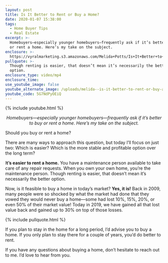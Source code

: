 ```yaml
---
layout: post
title: Is It Better to Rent or Buy a Home?
date: 2020-01-07 15:38:00
tags:
  - Home Buyer Tips
  - Real Estate
excerpt: >-
  Homebuyers—especially younger homebuyers—frequently ask if it’s better to buy
  or rent a home. Here’s my take on the subject.
enclosure: >-
  https://vyralmarketing.s3.amazonaws.com/Melida+Potts/Is+It+Better+to+Rent+or+Buy+a+Home_.mp4
pullquote: >-
  Though renting is easier, that doesn’t mean it’s necessarily the better
  option.
enclosure_type: video/mp4
enclosure_time:
use_youtube_image: false
youtube_alternate_image: /uploads/melida--is-it-better-to-rent-or-buy-a-home-youtube.jpg
youtube_code: 5G7NdPyOEiQ
---
```


{% include youtube.html %}

<p style="text-align: center;"><em>Homebuyers—especially younger homebuyers—frequently ask if it’s better to buy or rent a home. Here’s my take on the subject.</em></p>

Should you buy or rent a home?

There are many ways to approach this question, but today I’ll focus on just two: Which is easier? Which is the more stable and profitable option over the long term?

I**t’s easier to rent a home.** You have a maintenance person available to take care of any repair requests. When you own your own home, you’re the maintenance person. Though renting is easier, that doesn’t mean it’s necessarily the better option.

Now, is it feasible to buy a home in today’s market? **Yes, it is\!** Back in 2009, many people were so shocked by what the market had done that they vowed they would never buy a home—some had lost 10%, 15%, 20%, or even 50% of their market value\! Today in 2019, we have gained all that lost value back and gained up to 30% on top of those losses.

{% include pullquote.html %}

If you plan to stay in the home for a long period, I’d advise you to buy a home. If you only plan to stay there for a couple of years, you’d do better to rent.

If you have any questions about buying a home, don’t hesitate to reach out to me. I’d love to hear from you.